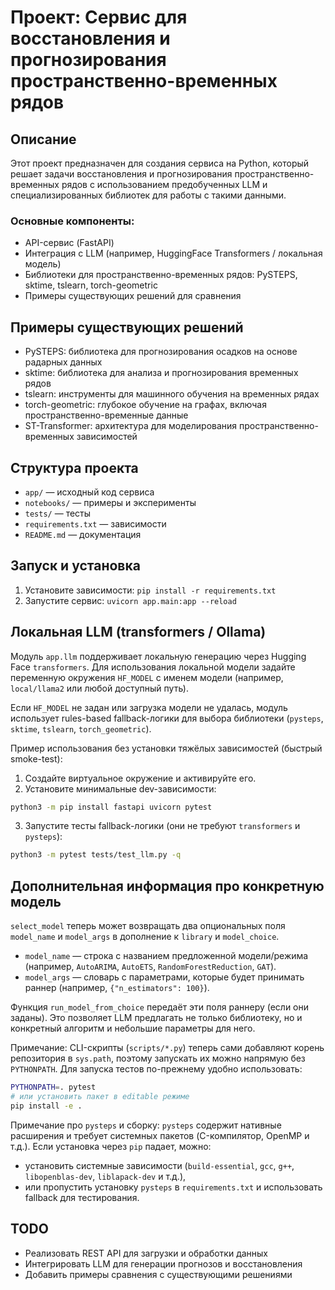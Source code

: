 # Проект: Сервис для восстановления и прогнозирования пространственно-временных рядов

## Описание
Этот проект предназначен для создания сервиса на Python, который решает задачи восстановления и прогнозирования пространственно-временных рядов с использованием предобученных LLM и специализированных библиотек для работы с такими данными.

### Основные компоненты:
- API-сервис (FastAPI)
- Интеграция с LLM (например, HuggingFace Transformers / локальная модель)
- Библиотеки для пространственно-временных рядов: PySTEPS, sktime, tslearn, torch-geometric
- Примеры существующих решений для сравнения

## Примеры существующих решений
- PySTEPS: библиотека для прогнозирования осадков на основе радарных данных
- sktime: библиотека для анализа и прогнозирования временных рядов
- tslearn: инструменты для машинного обучения на временных рядах
- torch-geometric: глубокое обучение на графах, включая пространственно-временные данные
- ST-Transformer: архитектура для моделирования пространственно-временных зависимостей

## Структура проекта
- `app/` — исходный код сервиса
- `notebooks/` — примеры и эксперименты
- `tests/` — тесты
- `requirements.txt` — зависимости
- `README.md` — документация

## Запуск и установка
1. Установите зависимости: `pip install -r requirements.txt`
2. Запустите сервис: `uvicorn app.main:app --reload`

## Локальная LLM (transformers / Ollama)

Модуль `app.llm` поддерживает локальную генерацию через Hugging Face `transformers`.
Для использования локальной модели задайте переменную окружения `HF_MODEL` с именем модели (например, `local/llama2` или любой доступный путь).

Если `HF_MODEL` не задан или загрузка модели не удалась, модуль использует rules-based fallback-логики для выбора библиотеки (`pysteps`, `sktime`, `tslearn`, `torch_geometric`).

Пример использования без установки тяжёлых зависимостей (быстрый smoke-test):

1. Создайте виртуальное окружение и активируйте его.
2. Установите минимальные dev-зависимости:

```bash
python3 -m pip install fastapi uvicorn pytest
```

3. Запустите тесты fallback-логики (они не требуют `transformers` и `pysteps`):

```bash
python3 -m pytest tests/test_llm.py -q
```

Дополнительная информация про конкретную модель
---------------------------------------------

`select_model` теперь может возвращать два опциональных поля `model_name` и `model_args` в дополнение к `library` и `model_choice`.

- `model_name` — строка с названием предложенной модели/режима (например, `AutoARIMA`, `AutoETS`, `RandomForestReduction`, `GAT`).
- `model_args` — словарь с параметрами, которые будет принимать раннер (например, `{"n_estimators": 100}`).

Функция `run_model_from_choice` передаёт эти поля раннеру (если они заданы). Это позволяет LLM предлагать не только библиотеку, но и конкретный алгоритм и небольшие параметры для него.


Примечание: CLI-скрипты (`scripts/*.py`) теперь сами добавляют корень репозитория в `sys.path`, поэтому запускать их можно напрямую без `PYTHONPATH`.
Для запуска тестов по-прежнему удобно использовать:

```bash
PYTHONPATH=. pytest
# или установить пакет в editable режиме
pip install -e .
```

Примечание про `pysteps` и сборку: `pysteps` содержит нативные расширения и требует системных пакетов (C-компилятор, OpenMP и т.д.). Если установка через `pip` падает, можно:
- установить системные зависимости (`build-essential`, `gcc`, `g++`, `libopenblas-dev`, `liblapack-dev` и т.д.),
- или пропустить установку `pysteps` в `requirements.txt` и использовать fallback для тестирования.

## TODO
- Реализовать REST API для загрузки и обработки данных
- Интегрировать LLM для генерации прогнозов и восстановления
- Добавить примеры сравнения с существующими решениями
